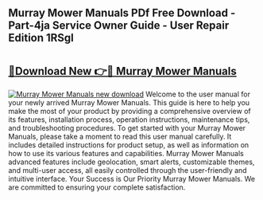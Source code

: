 ## Murray Mower Manuals PDf Free Download - Part-4ja Service Owner Guide - User Repair Edition 1RSgl

# <h2><a href="http://bc16970.oget.top/?id=Murray+Mower+Manuals">🔗Download New 👉🔴 Murray Mower Manuals</a></h2>

[![Murray Mower Manuals new download](https://i.imgur.com/5g1atiW.png)](http://bc16970.oget.top/?id=Murray+Mower+Manuals)
Welcome to the user manual for your newly arrived Murray Mower Manuals. This guide is here to help you make the most of your product by providing a comprehensive overview of its features, installation process, operation instructions, maintenance tips, and troubleshooting procedures. To get started with your Murray Mower Manuals, please take a moment to read this user manual carefully. It includes detailed instructions for product setup, as well as information on how to use its various features and capabilities. Murray Mower Manuals advanced features include geolocation, smart alerts, customizable themes, and multi-user access, all easily controlled through the user-friendly and intuitive interface. Your Success is Our Priority Murray Mower Manuals. We are committed to ensuring your complete satisfaction.
